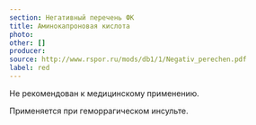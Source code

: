 ```yaml
---
section: Негативный перечень ФК
title: Аминокапроновая кислота
photo:
other: []
producer:
source: http://www.rspor.ru/mods/db1/1/Negativ_perechen.pdf
label: red
---
```


Не рекомендован к медицинскому применению.

Применяется при геморрагическом инсульте.
